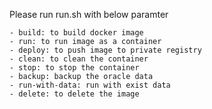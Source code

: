 Please run run.sh with below paramter

    - build: to build docker image
    - run: to run image as a container
    - deploy: to push image to private registry
    - clean: to clean the container
    - stop: to stop the container
    - backup: backup the oracle data
    - run-with-data: run with exist data
    - delete: to delete the image
